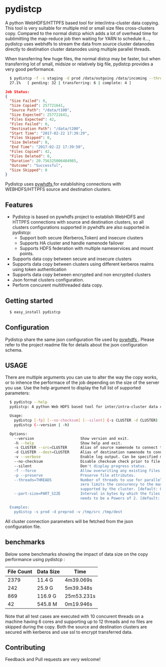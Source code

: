 pydistcp
==================================

A python WebHDFS/HTTPFS based tool for inter/intra-cluster data copying. This tool is very suitable for multiple mid or small size files cross-clusters copy. Compared to the normal distcp which adds a lot of overhead time for subtimitting the map-reduce job then waiting for YARN to schedule it...,  pydistcp uses webhdfs to stream the data from source cluster datanodes directly to destination cluster datanodes using multiple parallel threads. 

When transferring few huge files, the normal distcp may be faster, but when transferring lot of small, midsize or relatively big file,  pydistcp provides a very good performance.

```bash
  $ pydistcp -f -s staging -d prod /data/outgoing /data/incoming --threads=10 --part-size=131072
  27.1%   [ pending: 32 | transferring: 6 | complete: 4 ]
```

```json
Job Status:
{
  "Size Failed": 0,
  "Size Copied": 257721641,
  "Source Path": "/data/t100",
  "Size Expected": 257721641,
  "Files Expected": 42,
  "Files Failed": 0,
  "Destination Path": "/data/t200",
  "Start Time": "2017-02-22 17:39:29",
  "Files Skipped": 0,
  "Size Deleted": 0,
  "End Time": "2017-02-22 17:39:50",
  "Files Copied": 42,
  "Files Deleted": 0,
  "Duration": 20.756325006484985,
  "Outcome": "Successful",
  "Size Skipped": 0
}
```

Pydistcp uses [ pywhdfs ](https://github.com/yassineazzouz/pywhdfs) for establishing connections with WEBHDFS/HTTPFS source and destination clusters.

Features
--------

* Pydistcp is based on pywhdfs project to establish WebHDFS and HTTPFS connections with source and destination clusters,
  so all clusters configurations supported in  pywhdfs are also supported in pydistcp:
   - Support both secure (Kerberos,Token) and insecure clusters
   - Supports HA cluster and handle namenode failover
   - Supports HDFS federation with multiple nameservices and mount points.
* Supports data copy between secure and insecure clusters
* Supports data copy between clusters using different kerberos realms using token authentication
* Supports data copy between encrypted and non encrypted clusters
* Json format clusters configuration.
* Perform concurent multithreaded data copy.


Getting started
---------------

```bash
  $ easy_install pydistcp
```


Configuration
---------------

Pydistcp share the same json configuration file used by [ pywhdfs ](https://github.com/yassineazzouz/pywhdfs).
Please refer to the project readme file for details about the json configuration schema.

USAGE
-------

There are multiple arguments you can use to alter the way the copy works, or to inhence the performace of the job depending on the size of the server you use.
Use the help argument to display the full list of supported parameters:

```bash
  $ pydistcp --help
  pydistcp: A python Web HDFS based tool for inter/intra-cluster data copying.

  Usage:
    pydistcp [-fp] [--no-checksum] [--silent] (-s CLUSTER -d CLUSTER) [-v...] [--part-size=PART_SIZE] [--threads=THREADS] SRC_PATH DEST_PATH
    pydistcp (--version | -h)

  Options:
    --version                     Show version and exit.
    -h --help                     Show help and exit.
    -s CLUSTER --src=CLUSTER      Alias of source namenode to connect to (valid only with dist).
    -d CLUSTER --dest=CLUSTER     Alias of destination namenode to connect to (valid only with dist).
    -v --verbose                  Enable log output. Can be specified multiple times to increase verbosity each time.
    --no-checksum                 Disable checksum check prior to file transfer. This will force overwrite.
    --silent                      Don't display progress status.
    -f --force                    Allow overwriting any existing files.
    -p --preserve                 Preserve file attributes.
    --threads=THREADS             Number of threads to use for parallelization.
                                  zero limits the concurency to the maximim concurrent threads
                                  supported by the cluster. [default: 0]
    --part-size=PART_SIZE         Interval in bytes by which the files will be copied
                                  needs to be a Powers of 2. [default: 65536]

  Examples:
    pydistcp -s prod -d preprod -v /tmp/src /tmp/dest
```

All cluster connection parameters will be fetched from the json configuration file. 


benchmarks
------------

Below some benchmarks showing the impact of data size on the copy performance using pydistcp :


| File Count | Data Size | Time |
| ---------- | --------- | ------- |
|     2379   |   11.4 G  |  4m39.069s |
|     242    |  25.9 G   |  5m39.348s |
|     869    |  116.9 G  |  25m53.231s |
|     42     |  545.8 M  |  0m19.946s |

Note that all test cases are executed with 10 concurent threads on a machine having 6 cores and supporting up to 12 threads and no files
are skipped during the copy. Both the source and destination clusters are secured with kerberos and use ssl to encrypt transferred data.


Contributing
------------

Feedback and Pull requests are very welcome!
